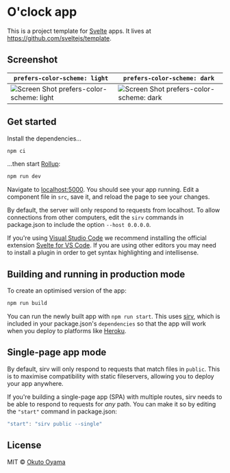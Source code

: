 # O'clock app

This is a project template for [Svelte](https://svelte.dev) apps. It lives at https://github.com/sveltejs/template.

## Screenshot

| `prefers-color-scheme: light` | `prefers-color-scheme: dark` |
| ----------------------------- | ---------------------------- |
| ![Screen Shot prefers-color-scheme: light](https://user-images.githubusercontent.com/1996642/114294426-7f583500-9ad9-11eb-945a-7a11c35c53ff.png) | ![Screen Shot prefers-color-scheme: dark](https://user-images.githubusercontent.com/1996642/114294425-7c5d4480-9ad9-11eb-9238-99944a28e569.png) |

## Get started

Install the dependencies...

```bash
npm ci
```

...then start [Rollup](https://rollupjs.org):

```bash
npm run dev
```

Navigate to [localhost:5000](http://localhost:5000). You should see your app running. Edit a component file in `src`, save it, and reload the page to see your changes.

By default, the server will only respond to requests from localhost. To allow connections from other computers, edit the `sirv` commands in package.json to include the option `--host 0.0.0.0`.

If you're using [Visual Studio Code](https://code.visualstudio.com/) we recommend installing the official extension [Svelte for VS Code](https://marketplace.visualstudio.com/items?itemName=svelte.svelte-vscode). If you are using other editors you may need to install a plugin in order to get syntax highlighting and intellisense.

## Building and running in production mode

To create an optimised version of the app:

```bash
npm run build
```

You can run the newly built app with `npm run start`. This uses [sirv](https://github.com/lukeed/sirv), which is included in your package.json's `dependencies` so that the app will work when you deploy to platforms like [Heroku](https://heroku.com).


## Single-page app mode

By default, sirv will only respond to requests that match files in `public`. This is to maximise compatibility with static fileservers, allowing you to deploy your app anywhere.

If you're building a single-page app (SPA) with multiple routes, sirv needs to be able to respond to requests for *any* path. You can make it so by editing the `"start"` command in package.json:

```js
"start": "sirv public --single"
```

## License

MIT © [Okuto Oyama](https://yamanoku.net/)
